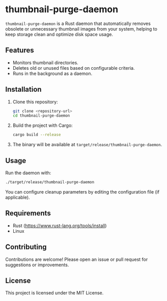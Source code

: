 # thumbnail-purge-daemon

`thumbnail-purge-daemon` is a Rust daemon that automatically removes obsolete or unnecessary thumbnail images from your system, helping to keep storage clean and optimize disk space usage.

## Features
- Monitors thumbnail directories.
- Deletes old or unused files based on configurable criteria.
- Runs in the background as a daemon.

## Installation
1. Clone this repository:
   ```sh
   git clone <repository-url>
   cd thumbnail-purge-daemon
   ```
2. Build the project with Cargo:
   ```sh
   cargo build --release
   ```
3. The binary will be available at `target/release/thumbnail-purge-daemon`.

## Usage
Run the daemon with:
```sh
./target/release/thumbnail-purge-daemon
```

You can configure cleanup parameters by editing the configuration file (if applicable).

## Requirements
- Rust (https://www.rust-lang.org/tools/install)
- Linux

## Contributing
Contributions are welcome! Please open an issue or pull request for suggestions or improvements.

## License
This project is licensed under the MIT License.
